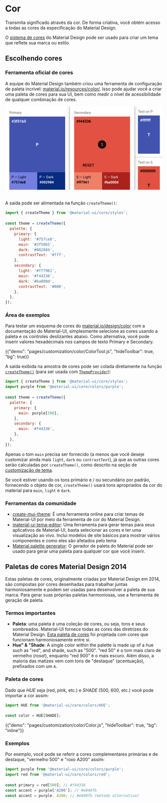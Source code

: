 # Cor

<p class="description">Transmita significado através da cor. De forma criativa, você obtém acesso a todas as cores da especificação do Material Design.</p>

O [sistema de cores](https://material.io/design/color/) do Material Design pode ser usado para criar um tema que reflete sua marca ou estilo.

## Escolhendo cores

### Ferramenta oficial de cores

A equipe do Material Design também criou uma ferramenta de configuração de paleta incrível: [material.io/resources/color/](https://material.io/resources/color/). Isso pode ajudar você a criar uma paleta de cores para sua UI, bem como medir o nível de acessibilidade de qualquer combinação de cores.

<a href="https://material.io/resources/color/#!/?view.left=0&view.right=0&primary.color=3F51B5&secondary.color=F44336" target="_blank" rel="noopener nofollow">
  <img src="/static/images/color/colorTool.png" alt="Ferramenta oficial de cores" style="width: 574px" />
</a>

<br />
<br />

A saída pode ser alimentada na função `createTheme()`:

```js
import { createTheme } from '@material-ui/core/styles';

const theme = createTheme({
  palette: {
    primary: {
      light: '#757ce8',
      main: '#3f50b5',
      dark: '#002884',
      contrastText: '#fff',
    },
    secondary: {
      light: '#ff7961',
      main: '#f44336',
      dark: '#ba000d',
      contrastText: '#000',
    },
  },
});
```

### Área de exemplos

Para testar um esquema de cores do [material.io/design/color](https://material.io/design/color/) com a documentação do Material-UI, simplesmente selecione as cores usando a paleta e os controles deslizantes abaixo. Como alternativa, você pode inserir valores hexadecimais nos campos de texto Primary e Secondary.

{{"demo": "pages/customization/color/ColorTool.js", "hideToolbar": true, "bg": true}}

A saída exibida na amostra de cores pode ser colada diretamente na função [`createTheme()`](/customization/theming/#createmuitheme-options-theme) (para ser usada com [`ThemeProvider`](/customization/theming/#theme-provider)):

```jsx
import { createTheme } from '@material-ui/core/styles';
import purple from '@material-ui/core/colors/purple';

const theme = createTheme({
  palette: {
    primary: {
      main: purple[500],
    },
    secondary: {
      main: '#f44336',
    },
  },
});
```

Apenas o tom `main` precisa ser fornecido (a menos que você deseje customizar ainda mais `light`, `dark` ou `contrastText`), já que as outras cores serão calculadas por `createTheme()`, como descrito na seção de [customização de tema](/customization/palette/).

Se você estiver usando os tons primário e / ou secundário por padrão, fornecendo o objeto de cor, `createTheme()` usará tons apropriados da cor do material para `main`, `light` e `dark`.

### Ferramentas da comunidade

- [create-mui-theme](https://react-theming.github.io/create-mui-theme/): É uma ferramenta online para criar temas de Material-UI por meio da ferramenta de cor do Material Design.
- [material-ui-tema-editor](https://in-your-saas.github.io/material-ui-theme-editor/): Uma ferramenta para gerar temas para seus aplicativos de Material-UI, basta selecionar as cores e ter uma visualização ao vivo. Inclui modelos de site básicos para mostrar vários componentes e como eles são afetados pelo tema
- [Material palette generator](https://material.io/inline-tools/color/): O gerador de paleta do Material pode ser usado para gerar uma paleta para qualquer cor que você inserir.

## Paletas de cores Material Design 2014

Estas paletas de cores, originalmente criadas por Material Design em 2014, são compostas por cores desenhadas para trabalhar juntas harmoniosamente e podem ser usadas para desenvolver a paleta de sua marca. Para gerar suas próprias paletas harmoniosas, use a ferramenta de geração de paleta.

### Termos importantes

- **Paleta**: uma paleta é uma coleção de cores, ou seja, tons e seus sombreados. Material-UI fornece todas as cores das diretrizes do Material Design. [Esta paleta de cores](#color-palette) foi projetada com cores que funcionam harmoniosamente entre si.
- **Hue" & "Shade**: A single color within the palette is made up of a hue such as "red", and shade, such as "500". "red 50" é o tom mais claro de vermelho (*rosa!*), enquanto "red 900" é o mais escuro. Além disso, a maioria das matizes vem com tons de "destaque" (acentuação), prefixados com um `A`.

### Paleta de cores

Dado que _HUE_ seja (red, pink, etc.) e _SHADE_ (500, 600, etc.) você pode importar a cor assim:

```jsx
import HUE from '@material-ui/core/colors/HUE';

const color = HUE[SHADE];
```

{{"demo": "pages/customization/color/Color.js", "hideToolbar": true, "bg": "inline"}}

### Exemplos

Por exemplo, você pode se referir a cores complementares primárias e de destaque, "vermelho 500" e "roxo A200" assim:

```js
import purple from '@material-ui/core/colors/purple';
import red from '@material-ui/core/colors/red';

const primary = red[500]; // #f44336
const accent = purple['A200']; // #e040fb
const accent = purple. A200; // #e040fb (método alternativo)
```
